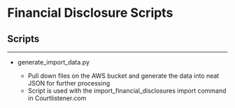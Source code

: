 
# Financial Disclosure Scripts

## Scripts

------

- generate_import_data.py
    
    - Pull down files on the AWS bucket and generate the data
    into neat JSON for further processing
    - Script is used with the import_financial_disclosures import 
    command in Courtlistener.com
      
